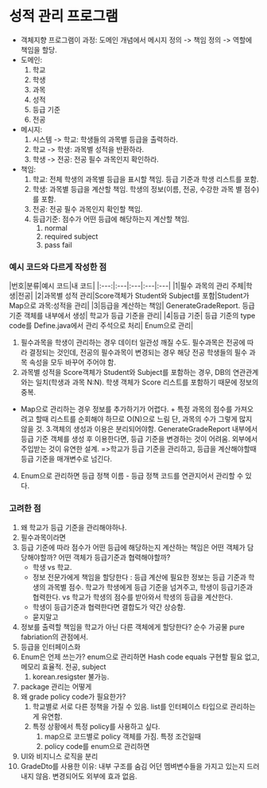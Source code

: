 # 성적 관리 프로그램

+ 객체지향 프로그램이 과정: 도메인 개념에서 메시지 정의 -> 책임 정의 -> 역할에 책임을 할당.
+ 도메인:
    1. 학교
    2. 학생
    3. 과목
    4. 성적
    5. 등급 기준
    6. 전공
+ 메시지:
    1. 시스템 -> 학교: 학생들의 과목별 등급을 출력하라.
    2. 학교 -> 학생: 과목별 성적을 반환하라.
    3. 학생 -> 전공: 전공 필수 과목인지 확인하라.
+ 책임:
    1. 학교: 전체 학생의 과목별 등급을 표시할 책임. 등급 기준과 학생 리스트를 포함.
    2. 학생: 과목별 등급을 계산할 책임. 학생의 정보(이름, 전공, 수강한 과목 별 점수)를 포함.
    3. 전공: 전공 필수 과목인지 확인할 책임.
    4. 등급기준: 점수가 어떤 등급에 해당하는지 계산할 책임.
        1) normal
        2) required subject
        3) pass fail

### 예시 코드와 다르게 작성한 점
|번호|분류|예시 코드|내 코드|
|:---:|:---|:---|:---|:---|
|1|필수 과목의 관리 주체|학생|전공|
|2|과목별 성적 관리|Score객체가 Student와 Subject를 포함|Student가 Map으로 과목:성적을 관리|
|3|등급을 계산하는 책임| GenerateGradeReport. 등급 기준 객체를 내부에서 생성| 학교가 등급 기준을 관리|
|4|등급 기준| 등급 기준의 type code를 Define.java에서 관리 주석으로 처리| Enum으로 관리|

1. 필수과목을 학생이 관리하는 경우 데이터 일관성 깨질 수도. 필수과목은 전공에 따라 결정되는 것인데, 전공의 필수과목이 변경되는 경우 해당 전공 학생들의 필수 과목 속성을 모두 바꾸어 주어야 함.
2. 과목별 성적을 Score객체가 Student와 Subject를 포함하는 경우, DB의 연관관계와는 일치(학생과 과목 N:N). 학생 객체가 Score 리스트를 포함하기 때문에 정보의 중복. 
+ Map으로 관리하는 경우 정보를 추가하기가 어렵다. + 특정 과목의 점수를 가져오려고 할때 리스트를 순회해야 하므로 O(N)으로 느림 단, 과목의 수가 그렇게 많지 않을 것.
3.객체의 생성과 이용은 분리되어야함. GenerateGradeReport 내부에서 등급 기준 객체를 생성 후 이용한다면, 등급 기준을 변경하는 것이 어려움. 외부에서 주입받는 것이 유연한 설계.
  =>학교가 등급 기준을 관리하고, 등급을 계산해야할때 등급 기준을 매개변수로 넘긴다.
4. Enum으로 관리하면 등급 정책 이름 - 등급 정책 코드를 연관지어서 관리할 수 있다. 




### 고려한 점

1. 왜 학교가 등급 기준을 관리해야하나.
2. 필수과목이라면
3. 등급 기준에 따라 점수가 어떤 등급에 해당하는지 계산하는 책임은 어떤 객체가 담당해야할까? 어떤 객체가 등급기준과 협력해야할까?
    + 학생 vs 학교.
    + 정보 전문가에게 책임을 할당한다 : 등급 계산에 필요한 정보는 등급 기준과 학생의 과목별 점수. 학교가 학생에게 등급 기준을 넘겨주고, 학생이 등급기준과 협력한다. vs 학교가 학생의 점수를 받아와서
      학생의 등급을 계산한다.
    + 학생이 등급기준과 협력한다면 결합도가 약간 상승함.
    + 묻지말고
4. 정보를 출력할 책임을 학교가 아닌 다른 객체에게 할당한다? 순수 가공물 pure fabriation의 관점에서.
5. 등급을 인터페이스화
6. Enum은 언제 쓰는가? enum으로 관리하면 Hash code equals 구현할 필요 없고, 메모리 효율적. 전공, subject
   1. korean.resigster 불가능.
7. package 관리는 어떻게
8. 왜 grade policy code가 필요한가?
   1. 학교별로 서로 다른 정책을 가질 수 있음. list를 인터페이스 타입으로 관리하는게 유연함.
   2. 특정 상황에서 특정 policy를 사용하고 싶다. 
      1. map으로 코드별로 policy 객체를 가짐. 특정 조건일때 
      2. policy code를 enum으로 관리하면
9. UI와 비지니스 로직을 분리
10. GradeDto를 사용한 이유: 내부 구조를 숨김 어던 멤벼변수들을 가지고 있는지 드러내지 않음. 변경되어도 외부에 효과 없음.